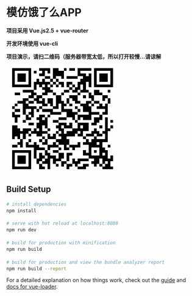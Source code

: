 # 模仿饿了么APP

**项目采用 Vue.js2.5 + vue-router**

**开发环境使用 vue-cli**

**项目演示，请扫二维码（服务器带宽太低，所以打开较慢...请谅解**

 
 ![Image text](https://raw.githubusercontent.com/remmlqw/img-folder/master/elm.png)

## Build Setup

``` bash
# install dependencies
npm install

# serve with hot reload at localhost:8080
npm run dev

# build for production with minification
npm run build

# build for production and view the bundle analyzer report
npm run build --report
```

For a detailed explanation on how things work, check out the [guide](http://vuejs-templates.github.io/webpack/) and [docs for vue-loader](http://vuejs.github.io/vue-loader).

